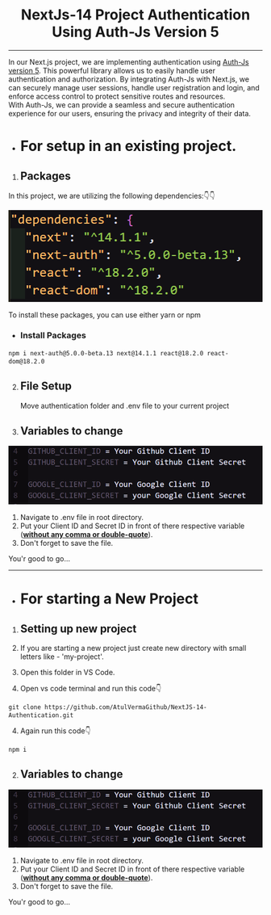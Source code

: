 # <center> NextJs-14 Project Authentication Using Auth-Js Version 5 </center>

---

In our Next.js project, we are implementing authentication using <a href="https://authjs.dev/reference/nextjs" target="_blank">Auth-Js version 5</a>. This powerful library allows us to easily handle user authentication and authorization. By integrating Auth-Js with Next.js, we can securely manage user sessions, handle user registration and login, and enforce access control to protect sensitive routes and resources.</br>
With Auth-Js, we can provide a seamless and secure authentication experience for our users, ensuring the privacy and integrity of their data.

- # For setup in an existing project.

1. ## Packages

In this project, we are utilizing the following dependencies:👇👇

![alt text](image-1.png)

To install these packages, you can use either yarn or npm

- ### Install Packages

```
npm i next-auth@5.0.0-beta.13 next@14.1.1 react@18.2.0 react-dom@18.2.0
```

2. ## File Setup

   Move authentication folder and .env file to your current project

3. ## Variables to change

![alt text](image-2.png)

1. Navigate to .env file in root directory.
2. Put your Client ID and Secret ID in front of there respective variable (<b><u>without any comma or double-quote</u></b>).
3. Don't forget to save the file.

You'r good to go...

---

- # For starting a New Project

1. ## Setting up new project
1. If you are starting a new project just create new directory with small letters like - 'my-project'.

1. Open this folder in VS Code.
1. Open vs code terminal and run this code👇

```
git clone https://github.com/AtulVermaGithub/NextJS-14-Authentication.git
```

4. Again run this code👇

```
npm i
```

2. ## Variables to change

![alt text](image-2.png)

1. Navigate to .env file in root directory.
2. Put your Client ID and Secret ID in front of there respective variable (<b><u>without any comma or double-quote</u></b>).
3. Don't forget to save the file.

You'r good to go...